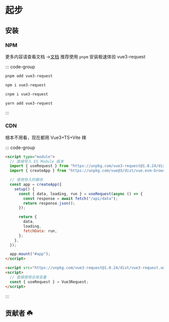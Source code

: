 # 起步

## 安装

### NPM
更多内容请查看文档 -><a href="https://badwoman0826.github.io/vue3-request/" target="_blank">文档</a>
推荐使用 `pnpm` 安装极速体验 vue3-request

::: code-group

```bash [pnpm]
pnpm add vue3-request
```

```bash [npm]
npm i vue3-request
```

```bash [cnpm]
cnpm i vue3-request
```

```bash [yarn]
yarn add vue3-request
```

:::

### CDN

根本不用看，现在都用 Vue3+TS+Vite 辣

::: code-group

```html [ES Module]
<script type="module">
  // 直接导入 ES Module 版本
  import { useRequest } from "https://unpkg.com/vue3-request@1.0.24/dist/vue3-request.es.js";
  import { createApp } from "https://unpkg.com/vue@3/dist/vue.esm-browser.js";

  // 使用导入的模块
  const app = createApp({
    setup() {
      const { data, loading, run } = useRequest(async () => {
        const response = await fetch("/api/data");
        return response.json();
      });

      return {
        data,
        loading,
        fetchData: run,
      };
    },
  });

  app.mount("#app");
</script>
```

```html [浏览器全局变量方式]
<script src="https://unpkg.com/vue3-request@1.0.24/dist/vue3-request.umd.js"></script>
<script>
  // 直接使用全局变量
  const { useRequest } = Vue3Request;
</script>
```

:::

## 贡献者 :shamrock:

<Team />